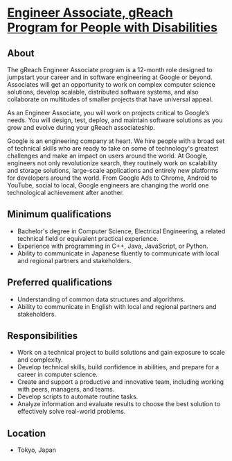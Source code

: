 # [Engineer Associate, gReach Program for People with Disabilities](https://www.google.com/about/careers/applications/jobs/results/137272128115221190-engineer-associate-greach-program-for-people-with-disabilities?location=Japan&q=engineer)

## About
The gReach Engineer Associate program is a 12-month role designed to jumpstart your career and in software engineering at Google or beyond. Associates will get an opportunity to work on complex computer science solutions, develop scalable, distributed software systems, and also collaborate on multitudes of smaller projects that have universal appeal.

As an Engineer Associate, you will work on projects critical to Google’s needs. You will design, test, deploy, and maintain software solutions as you grow and evolve during your gReach associateship.

Google is an engineering company at heart. We hire people with a broad set of technical skills who are ready to take on some of technology's greatest challenges and make an impact on users around the world. At Google, engineers not only revolutionize search, they routinely work on scalability and storage solutions, large-scale applications and entirely new platforms for developers around the world. From Google Ads to Chrome, Android to YouTube, social to local, Google engineers are changing the world one technological achievement after another.

## Minimum qualifications
- Bachelor's degree in Computer Science, Electrical Engineering, a related technical field or equivalent practical experience.
- Experience with programming in C++, Java, JavaScript, or Python.
- Ability to communicate in Japanese fluently to communicate with local and regional partners and stakeholders.

## Preferred qualifications
- Understanding of common data structures and algorithms.
- Ability to communicate in English with local and regional partners and stakeholders.

## Responsibilities
- Work on a technical project to build solutions and gain exposure to scale and complexity.
- Develop technical skills, build confidence in abilities, and prepare for a career in computer science.
- Create and support a productive and innovative team, including working with peers, managers, and teams.
- Develop scripts to automate routine tasks.
- Analyze information and evaluate results to choose the best solution to effectively solve real-world problems.

## Location
- Tokyo, Japan